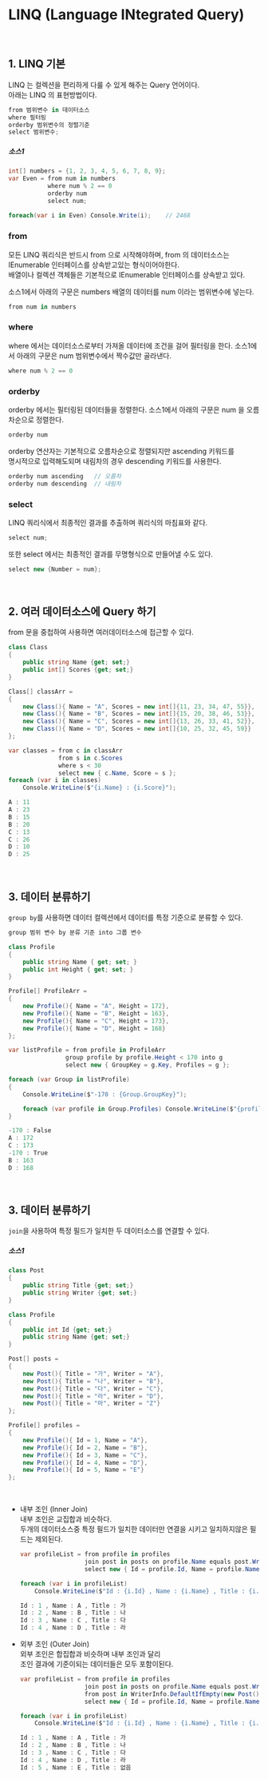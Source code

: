 # LINQ (Language INtegrated Query)

<br>

## 1. LINQ 기본

LINQ 는 컬렉션을 편리하게 다룰 수 있게 해주는 Query 언어이다.  
아래는 LINQ 의 표현방법이다.
```cs
from 범위변수 in 데이터소스
where 필터링
orderby 범위변수의 정렬기준
select 범위변수;

```

##### 소스1

```cs
int[] numbers = {1, 2, 3, 4, 5, 6, 7, 8, 9};
var Even = from num in numbers
           where num % 2 == 0
           orderby num
           select num;
           
foreach(var i in Even) Console.Write(i);    // 2468
```

### from

모든 LINQ 쿼리식은 반드시 from 으로 시작해야하며, from 의 데이터소스는  
IEnumerable<T> 인터페이스를 상속받고있는 형식이어야한다.  
배열이나 컬렉션 객체들은 기본적으로 IEnumerable<T> 인터페이스를 상속받고 있다.

소스1에서 아래의 구문은 numbers 배열의 데이터를 num 이라는 범위변수에 넣는다.
```cs
from num in numbers
```

### where

where 에서는 데이터소스로부터 가져올 데이터에 조건을 걸어 필터링을 한다.
소스1에서 아래의 구문은 num 범위변수에서 짝수값만 골라낸다.
```cs
where num % 2 == 0
```

### orderby

orderby 에서는 필터링된 데이터들을 정렬한다.
소스1에서 아래의 구문은 num 을 오름차순으로 정렬한다.
```cs
orderby num
```
orderby 연산자는 기본적으로 오름차순으로 정렬되지만 ascending 키워드를  
명시적으로 입력해도되며 내림차의 경우 descending 키워드를 사용한다.
```cs
orderby num ascending   // 오름차
orderby num descending  // 내림차
```

### select

LINQ 쿼리식에서 최종적인 결과를 추출하며 쿼리식의 마침표와 같다.
```cs
select num;
```
또한 select 에서는 최종적인 결과를 무명형식으로 만들어낼 수도 있다.
```cs
select new {Number = num};
```

<br>

## 2. 여러 데이터소스에 Query 하기

from 문을 중첩하여 사용하면 여러데이터소스에 접근할 수 있다.

```cs
class Class
{
    public string Name {get; set;}
    public int[] Scores {get; set;}
}

Class[] classArr = 
{
    new Class(){ Name = "A", Scores = new int[]{11, 23, 34, 47, 55}},
    new Class(){ Name = "B", Scores = new int[]{15, 20, 38, 46, 53}},
    new Class(){ Name = "C", Scores = new int[]{13, 26, 33, 41, 52}},
    new Class(){ Name = "D", Scores = new int[]{10, 25, 32, 45, 59}}
};

var classes = from c in classArr
              from s in c.Scores
              where s < 30
              select new { c.Name, Score = s };
foreach (var i in classes)
    Console.WriteLine($"{i.Name} : {i.Score}");
```
```cs
A : 11
A : 23
B : 15
B : 20
C : 13
C : 26
D : 10
D : 25
```

<br>

## 3. 데이터 분류하기

`group by`를 사용하면 데이터 컬렉션에서 데이터를 특정 기준으로 분류할 수 있다.
```cs
group 범위 변수 by 분류 기준 into 그룹 변수
```

```cs
class Profile
{
    public string Name { get; set; }
    public int Height { get; set; }
}

Profile[] ProfileArr =
{
    new Profile(){ Name = "A", Height = 172},
    new Profile(){ Name = "B", Height = 163},
    new Profile(){ Name = "C", Height = 173},
    new Profile(){ Name = "D", Height = 168}
};

var listProfile = from profile in ProfileArr
                group profile by profile.Height < 170 into g
                select new { GroupKey = g.Key, Profiles = g };

foreach (var Group in listProfile)
{
    Console.WriteLine($"-170 : {Group.GroupKey}");

    foreach (var profile in Group.Profiles) Console.WriteLine($"{profile.Name} : {profile.Height}");
}
```
```cs
-170 : False
A : 172
C : 173
-170 : True
B : 163
D : 168
```

<br>

## 3. 데이터 분류하기
`join`을 사용하여 특정 필드가 일치한 두 데이터소스를 연결할 수 있다.

##### 소스1
```cs
class Post
{
    public string Title {get; set;}
    public string Writer {get; set;}
}

class Profile
{
    public int Id {get; set;}
    public string Name {get; set;}
}

Post[] posts =
{
    new Post(){ Title = "가", Writer = "A"},
    new Post(){ Title = "나", Writer = "B"},
    new Post(){ Title = "다", Writer = "C"},
    new Post(){ Title = "라", Writer = "D"},
    new Post(){ Title = "마", Writer = "Z"}
};

Profile[] profiles =
{
    new Profile(){ Id = 1, Name = "A"},
    new Profile(){ Id = 2, Name = "B"},
    new Profile(){ Id = 3, Name = "C"},
    new Profile(){ Id = 4, Name = "D"},
    new Profile(){ Id = 5, Name = "E"}
};

```

<br>

- 내부 조인 (Inner Join)  
  내부 조인은 교집합과 비슷하다.  
  두개의 데이터소스중 특정 필드가 일치한 데이터만 연결을 시키고 일치하지않은 필드는 제외된다.

  ```cs
  var profileList = from profile in profiles
                    join post in posts on profile.Name equals post.Writer
                    select new { Id = profile.Id, Name = profile.Name, Title = post.Title };

  foreach (var i in profileList)
      Console.WriteLine($"Id : {i.Id} , Name : {i.Name} , Title : {i.Title}");
  ```
  ```cs
  Id : 1 , Name : A , Title : 가
  Id : 2 , Name : B , Title : 나
  Id : 3 , Name : C , Title : 다
  Id : 4 , Name : D , Title : 라
  ```

- 외부 조인 (Outer Join)  
  외부 조인은 합집합과 비슷하며 내부 조인과 달리  
  조인 결과에 기준이되는 데이터들은 모두 포함이된다.
  ```cs
  var profileList = from profile in profiles
                    join post in posts on profile.Name equals post.Writer into WriterInfo
                    from post in WriterInfo.DefaultIfEmpty(new Post() { Title = "없음"})
                    select new { Id = profile.Id, Name = profile.Name, Title = post.Title };

  foreach (var i in profileList)
      Console.WriteLine($"Id : {i.Id} , Name : {i.Name} , Title : {i.Title}");
  ```
  ```cs
  Id : 1 , Name : A , Title : 가
  Id : 2 , Name : B , Title : 나
  Id : 3 , Name : C , Title : 다
  Id : 4 , Name : D , Title : 라
  Id : 5 , Name : E , Title : 없음
  ```
